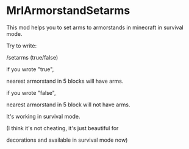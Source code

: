 # MrlArmorstandSetarms
This mod helps you to set arms to armorstands in minecraft in survival mode.

Try to write:

/setarms (true/false)

  if you wrote "true",
  
   nearest armorstand in 5 blocks will have arms.
    
  if you wrote "false",
  
   nearest armorstand in 5 block will not have arms.
    
It's working in survival mode.

(I think it's not cheating, it's just beautiful for

decorations and available in survival mode now)
